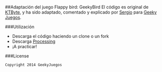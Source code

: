 ##Adaptación del juego Flappy bird: GeekyBird
El código es original de [KTByte][1], y ha sido adaptado, comentado y explicado por [Sergio][2] para [Geeky Juegos][3].

###Utilización
* Descarga el código haciendo un clone o un fork
* Descarga [Processing][4]
* ¡A practicar!

###License

    Copyright 2014 GeekyJuegos 
	


[1]: https://www.ktbyte.com/java-tutorial/game-walkthroughs
[2]: https://github.com/lexluthorz
[3]: http://www.geekyjuegos.com
[4]: https://processing.org/